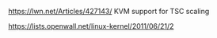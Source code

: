 https://lwn.net/Articles/427143/
KVM support for TSC scaling

https://lists.openwall.net/linux-kernel/2011/06/21/2
